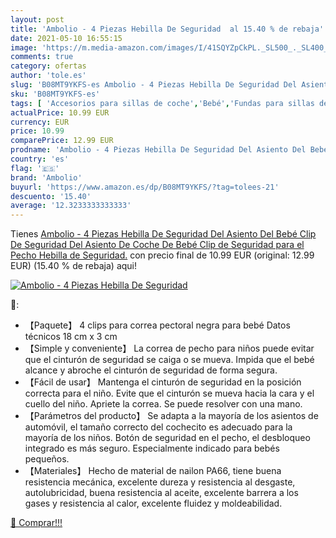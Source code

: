 ```yaml
---
layout: post
title: 'Ambolio - 4 Piezas Hebilla De Seguridad  al 15.40 % de rebaja'
date: 2021-05-10 16:55:15
image: 'https://m.media-amazon.com/images/I/41SQYZpCkPL._SL500_._SL400_.jpg'
comments: true
category: ofertas
author: 'tole.es'
slug: 'B08MT9YKFS-es Ambolio - 4 Piezas Hebilla De Seguridad Del Asiento Del...'
sku: 'B08MT9YKFS-es'
tags: [ 'Accesorios para sillas de coche','Bebé','Fundas para sillas de coche','Sillas de coche y accesorios','ambolio','bebé', ]
actualPrice: 10.99 EUR
currency: EUR
price: 10.99
comparePrice: 12.99 EUR
prodname: 'Ambolio - 4 Piezas Hebilla De Seguridad Del Asiento Del Bebé Clip De Seguridad Del Asiento De Coche De Bebé Clip de Seguridad para el Pecho Hebilla de Seguridad.'
country: 'es'
flag: '🇪🇸'
brand: 'Ambolio'
buyurl: 'https://www.amazon.es/dp/B08MT9YKFS/?tag=tolees-21'
descuento: '15.40'
average: '12.3233333333333'
---
```


Tienes [Ambolio - 4 Piezas Hebilla De Seguridad Del Asiento Del Bebé Clip De Seguridad Del Asiento De Coche De Bebé Clip de Seguridad para el Pecho Hebilla de Seguridad.](https://www.amazon.es/dp/B08MT9YKFS/?tag=tolees-21) con precio final de  10.99 EUR (original: 12.99 EUR) (15.40 %  de rebaja) aqui!

[![Ambolio - 4 Piezas Hebilla De Seguridad ](https://m.media-amazon.com/images/I/41SQYZpCkPL._SL500_._SL400_.jpg)](https://www.amazon.es/dp/B08MT9YKFS/?tag=tolees-21)

🔎:

- 【Paquete】 4 clips para correa pectoral negra para bebé Datos técnicos 18 cm x 3 cm
- 【Simple y conveniente】 La correa de pecho para niños puede evitar que el cinturón de seguridad se caiga o se mueva. Impida que el bebé alcance y abroche el cinturón de seguridad de forma segura.
- 【Fácil de usar】 Mantenga el cinturón de seguridad en la posición correcta para el niño. Evite que el cinturón se mueva hacia la cara y el cuello del niño. Apriete la correa. Se puede resolver con una mano.
- 【Parámetros del producto】 Se adapta a la mayoría de los asientos de automóvil, el tamaño correcto del cochecito es adecuado para la mayoría de los niños. Botón de seguridad en el pecho, el desbloqueo integrado es más seguro. Especialmente indicado para bebés pequeños.
- 【Materiales】 Hecho de material de nailon PA66, tiene buena resistencia mecánica, excelente dureza y resistencia al desgaste, autolubricidad, buena resistencia al aceite, excelente barrera a los gases y resistencia al calor, excelente fluidez y moldeabilidad.

[🛒 Comprar!!!](https://www.amazon.es/dp/B08MT9YKFS/?tag=tolees-21)
